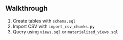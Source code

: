 ## Walkthrough

1. Create tables with `schema.sql`
2. Import CSV with `import_csv_chunks.py`
3. Query using `views.sql` or `materialized_views.sql`